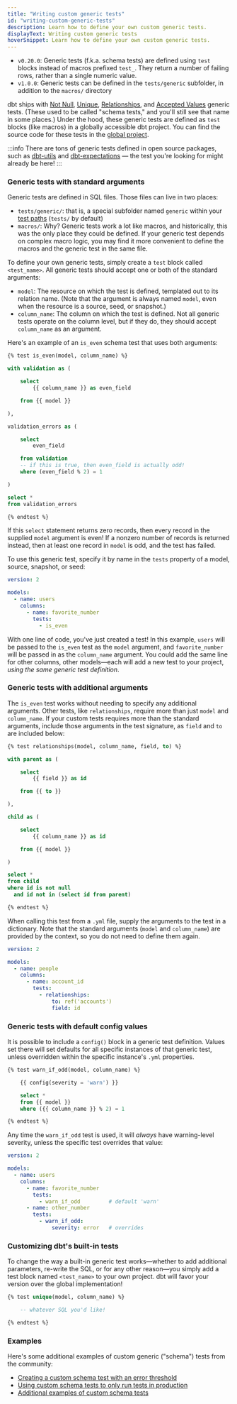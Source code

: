 ```yaml
---
title: "Writing custom generic tests"
id: "writing-custom-generic-tests"
description: Learn how to define your own custom generic tests.
displayText: Writing custom generic tests
hoverSnippet: Learn how to define your own custom generic tests.
---
```


<Changelog>

* `v0.20.0`: Generic tests (f.k.a. schema tests) are defined using `test` blocks instead of macros prefixed `test_`. They return a number of failing rows, rather than a single numeric value.
* `v1.0.0`: Generic tests can be defined in the `tests/generic` subfolder, in addition to the `macros/` directory

</Changelog>

dbt ships with [Not Null](resource-properties/tests#not-null), [Unique](resource-properties/tests#unique), [Relationships](resource-properties/tests#relationships), and [Accepted Values](resource-properties/tests#accepted-values) generic tests. (These used to be called "schema tests," and you'll still see that name in some places.) Under the hood, these generic tests are defined as `test` blocks (like macros) in a globally accessible dbt project. You can find the source code for these tests in the [global project](https://github.com/dbt-labs/dbt-core/tree/main/core/dbt/include/global_project/macros/generic_test_sql).

:::info
There are tons of generic tests defined in open source packages, such as [dbt-utils](https://hub.getdbt.com/dbt-labs/dbt_utils/latest/) and [dbt-expectations](https://hub.getdbt.com/calogica/dbt_expectations/latest/) — the test you're looking for might already be here!
:::

### Generic tests with standard arguments

Generic tests are defined in SQL files. Those files can live in two places:
- `tests/generic/`: that is, a special subfolder named `generic` within your [test paths](/reference/project-configs/test-paths) (`tests/` by default)
- `macros/`: Why? Generic tests work a lot like macros, and historically, this was the only place they could be defined. If your generic test depends on complex macro logic, you may find it more convenient to define the macros and the generic test in the same file.

To define your own generic tests, simply create a `test` block called `<test_name>`. All generic tests should accept one or both of the standard arguments:
- `model`: The resource on which the test is defined, templated out to its relation name. (Note that the argument is always named `model`, even when the resource is a source, seed, or snapshot.)
- `column_name`: The column on which the test is defined. Not all generic tests operate on the column level, but if they do, they should accept `column_name` as an argument.

Here's an example of an `is_even` schema test that uses both arguments:

<File name='tests/generic/test_is_even.sql'>

```sql
{% test is_even(model, column_name) %}

with validation as (

    select
        {{ column_name }} as even_field

    from {{ model }}

),

validation_errors as (

    select
        even_field

    from validation
    -- if this is true, then even_field is actually odd!
    where (even_field % 2) = 1

)

select *
from validation_errors

{% endtest %}
```

</File>

If this `select` statement returns zero records, then every record in the supplied `model` argument is even! If a nonzero number of records is returned instead, then at least one record in `model` is odd, and the test has failed.

To use this generic test, specify it by name in the `tests` property of a model, source, snapshot, or seed:

<File name='models/<filename>.yml'>

```yaml
version: 2

models:
  - name: users
    columns:
      - name: favorite_number
        tests:
      	  - is_even
```

</File>

With one line of code, you've just created a test! In this example, `users` will be passed to the `is_even` test as the `model` argument, and `favorite_number` will be passed in as the `column_name` argument. You could add the same line for other columns, other models—each will add a new test to your project, _using the same generic test definition_.


### Generic tests with additional arguments

The `is_even` test works without needing to specify any additional arguments. Other tests, like `relationships`, require more than just `model` and `column_name`. If your custom tests requires more than the standard arguments, include those arguments in the test signature, as `field` and `to` are included below:

<File name='tests/generic/test_relationships.sql'>

```sql
{% test relationships(model, column_name, field, to) %}

with parent as (

    select
        {{ field }} as id

    from {{ to }}

),

child as (

    select
        {{ column_name }} as id

    from {{ model }}

)

select *
from child
where id is not null
  and id not in (select id from parent)

{% endtest %}
```

</File>

When calling this test from a `.yml` file, supply the arguments to the test in a dictionary. Note that the standard arguments (`model` and `column_name`) are provided by the context, so you do not need to define them again.

<File name='models/<filename>.yml'>

```yaml
version: 2

models:
  - name: people
    columns:
      - name: account_id
        tests:
          - relationships:
              to: ref('accounts')
              field: id
```

</File>

### Generic tests with default config values

It is possible to include a `config()` block in a generic test definition. Values set there will set defaults for all specific instances of that generic test, unless overridden within the specific instance's `.yml` properties.

<File name='tests/generic/warn_if_odd.sql'>

```sql
{% test warn_if_odd(model, column_name) %}

    {{ config(severity = 'warn') }}

    select *
    from {{ model }}
    where ({{ column_name }} % 2) = 1

{% endtest %}
```

Any time the `warn_if_odd` test is used, it will _always_ have warning-level severity, unless the specific test overrides that value:

</File>

<File name='models/<filename>.yml'>

```yaml
version: 2

models:
  - name: users
    columns:
      - name: favorite_number
        tests:
      	  - warn_if_odd         # default 'warn'
      - name: other_number
        tests:
          - warn_if_odd:
              severity: error   # overrides
```

</File>

### Customizing dbt's built-in tests

To change the way a built-in generic test works—whether to add additional parameters, re-write the SQL, or for any other reason—you simply add a test block named `<test_name>` to your own project. dbt will favor your version over the global implementation!

<File name='tests/generic/<filename>.sql'>

```sql
{% test unique(model, column_name) %}

    -- whatever SQL you'd like!

{% endtest %}
```

</File>

### Examples

Here's some additional examples of custom generic ("schema") tests from the community:
* [Creating a custom schema test with an error threshold](https://discourse.getdbt.com/t/creating-an-error-threshold-for-schema-tests/966)
* [Using custom schema tests to only run tests in production](https://discourse.getdbt.com/t/conditionally-running-dbt-tests-only-running-dbt-tests-in-production/322)
* [Additional examples of custom schema tests](https://discourse.getdbt.com/t/examples-of-custom-schema-tests/181)
